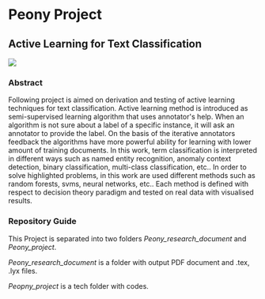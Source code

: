 # Peony Project

## Active Learning for Text Classification

![](https://github.com/sahanmar/Peony/blob/supporting_images/images/peony.png)

### Abstract 

Following project is aimed on derivation and testing of active learning techniques for text classification. Active learning method is introduced as semi-supervised learning algorithm that uses annotator's help. When an algorithm is not sure about a label of a specific instance, it will ask an annotator to provide the label. On the basis of the iterative annotators feedback the algorithms have more powerful ability for learning with lower amount of training documents. In this work, term classification is interpreted in different ways such as named entity recognition, anomaly context detection, binary classification, multi-class classification, etc.. In order to solve highlighted problems, in this work are used different methods such as random forests, svms, neural networks, etc.. Each method is defined with respect to decision theory paradigm and tested on real data with visualised results.

### Repository Guide

This Project is separated into two folders *Peony_research_document* and *Peony_project*. 

*Peony_research_document* is a folder with output PDF document and .tex, .lyx files.

*Peopny_project* is a tech folder with codes.
